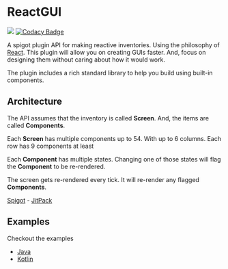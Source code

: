 # ReactGUI
[![](https://jitpack.io/v/iHDeveloper/ReactGUI.svg)](https://jitpack.io/#iHDeveloper/ReactGUI)
[![Codacy Badge](https://api.codacy.com/project/badge/Grade/eb87b1864b9c4497ba093395c3250e3c)](https://app.codacy.com/gh/iHDeveloper/ReactGUI?utm_source=github.com&utm_medium=referral&utm_content=iHDeveloper/ReactGUI&utm_campaign=Badge_Grade_Settings)

A spigot plugin API for making reactive inventories. Using the philosophy of [React](https://github.com/facebook/react).
This plugin will allow you on creating GUIs faster. And, focus on designing them without caring about how it would work.

The plugin includes a rich standard library to help you build using built-in components.

## Architecture
The API assumes that the inventory is called **Screen**.
And, the items are called **Components**.

Each **Screen** has multiple components up to 54. With up to 6 columns. Each row has 9 components at least

Each **Component** has multiple states. Changing one of those states will flag the **Component** to be re-rendered.

The screen gets re-rendered every tick. It will re-render any flagged **Components**.

[Spigot](https://www.spigotmc.org/resources/lib-react-gui.91047/) - [JitPack](https://jitpack.io/#iHDeveloper/ReactGUI)

## Examples
Checkout the examples
- [Java](https://github.com/iHDeveloper/ReactGUI/tree/master/test/src/main/java/me/ihdeveloper/react/gui/test/screen)
- [Kotlin](https://github.com/iHDeveloper/ReactGUI/tree/master/test/src/main/kotlin/me/ihdeveloper/react/gui/test/gui)

